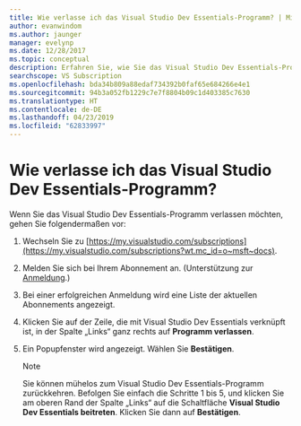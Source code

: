 ```yaml
---
title: Wie verlasse ich das Visual Studio Dev Essentials-Programm? | Microsoft-Dokumentation
author: evanwindom
ms.author: jaunger
manager: evelynp
ms.date: 12/28/2017
ms.topic: conceptual
description: Erfahren Sie, wie Sie das Visual Studio Dev Essentials-Programm verlassen.
searchscope: VS Subscription
ms.openlocfilehash: bda34b809a88edaf734392b0faf65e684266e4e1
ms.sourcegitcommit: 94b3a052fb1229c7e7f8804b09c1d403385c7630
ms.translationtype: HT
ms.contentlocale: de-DE
ms.lasthandoff: 04/23/2019
ms.locfileid: "62833997"
---
```

# <a name="how-do-i-leave-the-visual-studio-dev-essentials-program"></a>Wie verlasse ich das Visual Studio Dev Essentials-Programm?

Wenn Sie das Visual Studio Dev Essentials-Programm verlassen möchten, gehen Sie folgendermaßen vor:

1. Wechseln Sie zu [https://my.visualstudio.com/subscriptions](https://my.visualstudio.com/subscriptions?wt.mc_id=o~msft~docs).
2. Melden Sie sich bei Ihrem Abonnement an.  (Unterstützung zur [Anmeldung](signing-in.md).)
3. Bei einer erfolgreichen Anmeldung wird eine Liste der aktuellen Abonnements angezeigt.
4. Klicken Sie auf der Zeile, die mit Visual Studio Dev Essentials verknüpft ist, in der Spalte „Links“ ganz rechts auf **Programm verlassen**.
5. Ein Popupfenster wird angezeigt. Wählen Sie **Bestätigen**.

    > [!NOTE]
    > Sie können mühelos zum Visual Studio Dev Essentials-Programm zurückkehren.  Befolgen Sie einfach die Schritte 1 bis 5, und klicken Sie am oberen Rand der Spalte „Links“ auf die Schaltfläche **Visual Studio Dev Essentials beitreten**. Klicken Sie dann auf **Bestätigen**.
